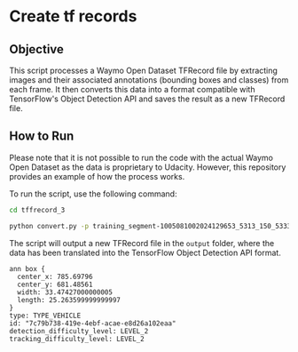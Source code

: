 # Create tf records

## Objective
This script processes a Waymo Open Dataset TFRecord file by extracting images and their associated annotations (bounding boxes and classes) from each frame. It then converts this data into a format compatible with TensorFlow's Object Detection API and saves the result as a new TFRecord file.

## How to Run
Please note that it is not possible to run the code with the actual Waymo Open Dataset as the data is proprietary to Udacity. However, this repository provides an example of how the process works.

To run the script, use the following command:
``` sh
cd tffrecord_3
```
``` sh
python convert.py -p training_segment-1005081002024129653_5313_150_5333_150_with_camera_labels.tfrecord
```
The script will output a new TFRecord file in the `output` folder, where the data has been translated into the TensorFlow Object Detection API format.

``` plaintext
ann box {
  center_x: 785.69796
  center_y: 681.48561
  width: 33.47427000000005
  length: 25.263599999999997
}
type: TYPE_VEHICLE
id: "7c79b738-419e-4ebf-acae-e8d26a102eaa"
detection_difficulty_level: LEVEL_2
tracking_difficulty_level: LEVEL_2
```
